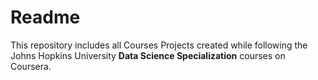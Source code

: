 # Readme

This repository includes all Courses Projects created while following the Johns Hopkins University 
**Data Science Specialization** courses on Coursera.
